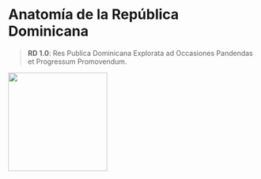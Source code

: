 # Anatomía de la República Dominicana

> **RD 1.0**: Res Publica Dominicana Explorata ad Occasiones Pandendas et Progressum Promovendum.

<img src="https://github.com/user-attachments/assets/c9a632b8-038d-4669-9ced-26f675ccb095" width="200"/>
